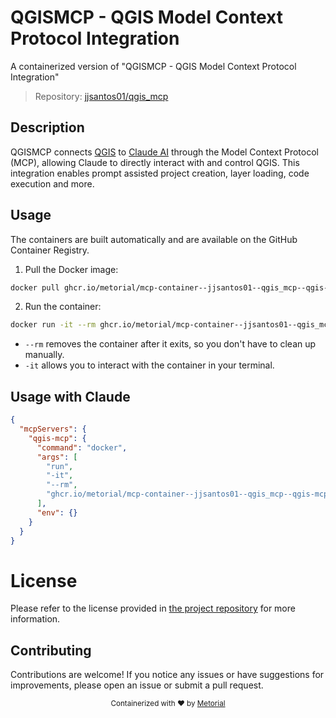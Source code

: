 
# QGISMCP - QGIS Model Context Protocol Integration

A containerized version of "QGISMCP - QGIS Model Context Protocol Integration"

> Repository: [jjsantos01/qgis_mcp](https://github.com/jjsantos01/qgis_mcp)

## Description

QGISMCP connects [QGIS](https://qgis.org/) to [Claude AI](https://claude.ai/chat) through the Model Context Protocol (MCP), allowing Claude to directly interact with and control QGIS. This integration enables prompt assisted project creation, layer loading, code execution and more.


## Usage

The containers are built automatically and are available on the GitHub Container Registry.

1. Pull the Docker image:

```bash
docker pull ghcr.io/metorial/mcp-container--jjsantos01--qgis_mcp--qgis-mcp
```

2. Run the container:

```bash
docker run -it --rm ghcr.io/metorial/mcp-container--jjsantos01--qgis_mcp--qgis-mcp 
```

- `--rm` removes the container after it exits, so you don't have to clean up manually.
- `-it` allows you to interact with the container in your terminal.



## Usage with Claude

```json
{
  "mcpServers": {
    "qgis-mcp": {
      "command": "docker",
      "args": [
        "run",
        "-it",
        "--rm",
        "ghcr.io/metorial/mcp-container--jjsantos01--qgis_mcp--qgis-mcp"
      ],
      "env": {}
    }
  }
}
```

# License

Please refer to the license provided in [the project repository](https://github.com/jjsantos01/qgis_mcp) for more information.

## Contributing

Contributions are welcome! If you notice any issues or have suggestions for improvements, please open an issue or submit a pull request.

<div align="center">
  <sub>Containerized with ❤️ by <a href="https://metorial.com">Metorial</a></sub>
</div>
  